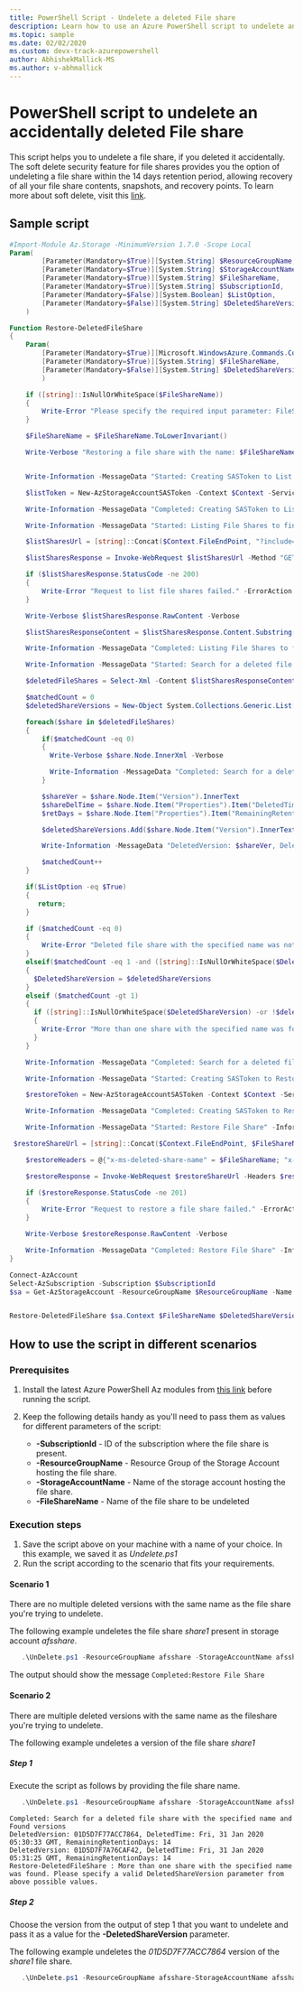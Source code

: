 ```yaml
---
title: PowerShell Script - Undelete a deleted File share
description: Learn how to use an Azure PowerShell script to undelete an accidentally deleted File share.
ms.topic: sample
ms.date: 02/02/2020 
ms.custom: devx-track-azurepowershell
author: AbhishekMallick-MS
ms.author: v-abhmallick
---
```


# PowerShell script to undelete an accidentally deleted File share

This script helps you to undelete a file share, if you deleted it accidentally. The soft delete security feature for file shares provides you the option of undeleting a file share within the 14 days retention period, allowing recovery of all your file share contents, snapshots, and recovery points. To learn more about soft delete, visit this [link](../soft-delete-azure-file-share.md).

## Sample script

```powershell
#Import-Module Az.Storage -MinimumVersion 1.7.0 -Scope Local
Param(
        [Parameter(Mandatory=$True)][System.String] $ResourceGroupName,
        [Parameter(Mandatory=$True)][System.String] $StorageAccountName,
        [Parameter(Mandatory=$True)][System.String] $FileShareName,
        [Parameter(Mandatory=$True)][System.String] $SubscriptionId,
        [Parameter(Mandatory=$False)][System.Boolean] $ListOption,
        [Parameter(Mandatory=$False)][System.String] $DeletedShareVersion
    )

Function Restore-DeletedFileShare
{
    Param(
        [Parameter(Mandatory=$True)][Microsoft.WindowsAzure.Commands.Common.Storage.LazyAzureStorageContext] $Context,
        [Parameter(Mandatory=$True)][System.String] $FileShareName,
        [Parameter(Mandatory=$False)][System.String] $DeletedShareVersion
        )

    if ([string]::IsNullOrWhiteSpace($FileShareName))
    {
        Write-Error "Please specify the required input parameter: FileShareName" -ErrorAction Stop
    }

    $FileShareName = $FileShareName.ToLowerInvariant()

    Write-Verbose "Restoring a file share with the name: $FileShareName" -Verbose


    Write-Information -MessageData "Started: Creating SASToken to List File Shares" -InformationAction Continue

    $listToken = New-AzStorageAccountSASToken -Context $Context -Service File -ResourceType Service -Permission "l" -Protocol HttpsOrHttp -StartTime (Get-Date).AddHours(-1) -ExpiryTime (Get-Date).AddHours(1)

    Write-Information -MessageData "Completed: Creating SASToken to List File Shares" -InformationAction Continue

    Write-Information -MessageData "Started: Listing File Shares to find the deleted file share" -InformationAction Continue

    $listSharesUrl = [string]::Concat($Context.FileEndPoint, "?include=metadata,deleted&comp=list&api-version=2019-10-10&", $listToken.Substring(1))

    $listSharesResponse = Invoke-WebRequest $listSharesUrl -Method "GET" -Verbose

    if ($listSharesResponse.StatusCode -ne 200)
    {
        Write-Error "Request to list file shares failed." -ErrorAction Stop
    }

    Write-Verbose $listSharesResponse.RawContent -Verbose

    $listSharesResponseContent = $listSharesResponse.Content.Substring(3)

    Write-Information -MessageData "Completed: Listing File Shares to find the deleted file share" -InformationAction Continue

    Write-Information -MessageData "Started: Search for a deleted file share with the specified name" -InformationAction Continue

    $deletedFileShares = Select-Xml -Content $listSharesResponseContent -XPath "/EnumerationResults/Shares/Share[Deleted=""true"" and Name=""$FileShareName""]"

    $matchedCount = 0
    $deletedShareVersions = New-Object System.Collections.Generic.List[string]

    foreach($share in $deletedFileShares)
    {
        if($matchedCount -eq 0)
        {
          Write-Verbose $share.Node.InnerXml -Verbose

          Write-Information -MessageData "Completed: Search for a deleted file share with the specified name And Found versions" -InformationAction Continue
        }

        $shareVer = $share.Node.Item("Version").InnerText
        $shareDelTime = $share.Node.Item("Properties").Item("DeletedTime").InnerText
        $retDays = $share.Node.Item("Properties").Item("RemainingRetentionDays").InnerText

        $deletedShareVersions.Add($share.Node.Item("Version").InnerText)

        Write-Information -MessageData "DeletedVersion: $shareVer, DeletedTime: $shareDelTime, RemainingRetentionDays: $retDays"  -InformationAction Continue

        $matchedCount++
    }

    if($ListOption -eq $True)
    {
       return;
    }

    if ($matchedCount -eq 0)
    {
        Write-Error "Deleted file share with the specified name was not found." -ErrorAction Stop
    }
    elseif($matchedCount -eq 1 -and ([string]::IsNullOrWhiteSpace($DeletedShareVersion) -or $deletedShareVersions.Contains($DeletedShareVersion)))
    {
      $DeletedShareVersion = $deletedShareVersions
    }
    elseif ($matchedCount -gt 1)
    {
      if ([string]::IsNullOrWhiteSpace($DeletedShareVersion) -or !$deletedShareVersions.Contains($DeletedShareVersion))
      {
        Write-Error "More than one share with the specified name was found. Please specify a valid DeletedShareVersion parameter from above possible values." -ErrorAction Stop
      }
    }

    Write-Information -MessageData "Completed: Search for a deleted file share with the specified name And Found version: $DeletedShareVersion" -InformationAction Continue

    Write-Information -MessageData "Started: Creating SASToken to Restore File Share" -InformationAction Continue

    $restoreToken = New-AzStorageAccountSASToken -Context $Context -Service File -ResourceType Container -Permission "w" -Protocol HttpsOrHttp -StartTime (Get-Date).AddHours(-1) -ExpiryTime (Get-Date).AddHours(1)

    Write-Information -MessageData "Completed: Creating SASToken to Restore File Share" -InformationAction Continue

    Write-Information -MessageData "Started: Restore File Share" -InformationAction Continue

 $restoreShareUrl = [string]::Concat($Context.FileEndPoint, $FileShareName, "?restype=share&comp=undelete&api-version=2019-10-10&", $restoreToken.Substring(1))

    $restoreHeaders = @{"x-ms-deleted-share-name" = $FileShareName; "x-ms-deleted-share-version" = $DeletedShareVersion}

    $restoreResponse = Invoke-WebRequest $restoreShareUrl -Headers $restoreHeaders -Method "PUT" -Verbose

    if ($restoreResponse.StatusCode -ne 201)
    {
        Write-Error "Request to restore a file share failed." -ErrorAction Stop
    }

    Write-Verbose $restoreResponse.RawContent -Verbose

    Write-Information -MessageData "Completed: Restore File Share" -InformationAction Continue
}

Connect-AzAccount
Select-AzSubscription -Subscription $SubscriptionId
$sa = Get-AzStorageAccount -ResourceGroupName $ResourceGroupName -Name $StorageAccountName


Restore-DeletedFileShare $sa.Context $FileShareName $DeletedShareVersion
```

## How to use the script in different scenarios

### Prerequisites

1. Install the latest Azure PowerShell Az modules from [this link](/powershell/azure/install-azure-powershell) before running the script.
2. Keep the following details handy as you'll need to pass them as values for different parameters of the script:

    * **-SubscriptionId** - ID of the subscription where the file share is present.
    * **-ResourceGroupName** - Resource Group of the Storage Account hosting the file share.
    * **-StorageAccountName** - Name of the storage account hosting the file share.
    * **-FileShareName** - Name of the file share to be undeleted

### Execution steps

1. Save the script above on your machine with a name of your choice. In this example, we saved it as *Undelete.ps1*
2. Run the script according to the scenario that fits your requirements.

#### Scenario 1

There are no multiple deleted versions with the same name as the file share you're trying to undelete.

The following example undeletes the file share *share1* present in storage account *afsshare*.

```powershell
   .\UnDelete.ps1 -ResourceGroupName afsshare -StorageAccountName afsshare -SubscriptionId aaaa0a0a-bb1b-cc2c-dd3d-eeeeee4e4e4e -FileShareName share1
```

The output should show the message `Completed:Restore File Share`

#### Scenario 2

There are multiple deleted versions with the same name as the fileshare you're trying to undelete.

The following example undeletes a version of the file share *share1*

##### Step 1

Execute the script as follows by providing the file share name.

```PowerShell
   .\UnDelete.ps1 -ResourceGroupName afsshare -StorageAccountName afsshare -SubscriptionId aaaa0a0a-bb1b-cc2c-dd3d-eeeeee4e4e4e -FileShareName share1
```

```Output
Completed: Search for a deleted file share with the specified name and Found versions
DeletedVersion: 01D5D7F77ACC7864, DeletedTime: Fri, 31 Jan 2020 05:30:33 GMT, RemainingRetentionDays: 14
DeletedVersion: 01D5D7F7A76CAF42, DeletedTime: Fri, 31 Jan 2020 05:31:25 GMT, RemainingRetentionDays: 14
Restore-DeletedFileShare : More than one share with the specified name was found. Please specify a valid DeletedShareVersion parameter from above possible values.
```

##### Step 2

Choose the version from the output of step 1 that you want to undelete and pass it as a value for the **-DeletedShareVersion** parameter.

The following example undeletes the *01D5D7F77ACC7864* version of the *share1* file share.

```powershell
   .\UnDelete.ps1 -ResourceGroupName afsshare-StorageAccountName afsshare -SubscriptionId aaaa0a0a-bb1b-cc2c-dd3d-eeeeee4e4e4e -FileShareName share1 -DeletedShareVersion 01D5D7F77ACC7864
```
